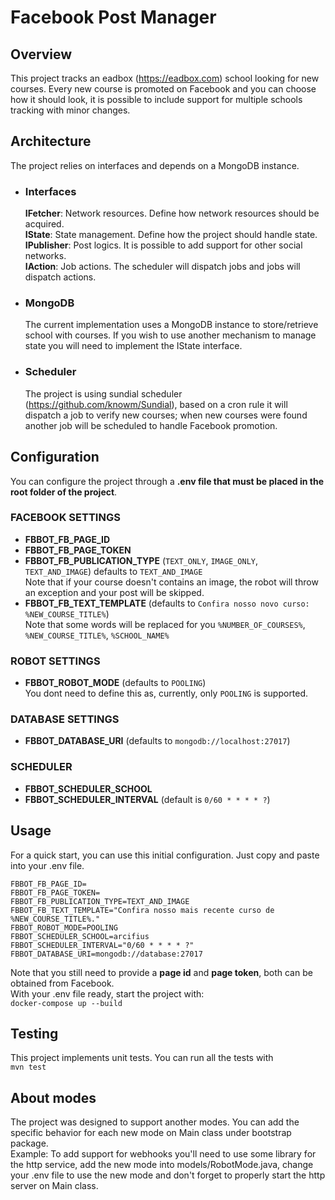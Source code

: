 # Facebook Post Manager

## Overview
This project tracks an eadbox (https://eadbox.com) school looking for new courses. Every new course is promoted on Facebook and you can choose how it should look, it is possible to include support for multiple schools tracking with minor changes.

## Architecture
The project relies on interfaces and depends on a MongoDB instance.
- ### Interfaces
  **IFetcher**: Network resources. Define how network resources should be acquired.  
  **IState**: State management. Define how the project should handle state.  
  **IPublisher**: Post logics. It is possible to add support for other social networks.  
  **IAction**: Job actions. The scheduler will dispatch jobs and jobs will dispatch actions.  
  
 - ### MongoDB
    The current implementation uses a MongoDB instance to store/retrieve school with courses. If you wish to use another mechanism to manage state you will need to implement the IState interface.
 
 - ### Scheduler
    The project is using sundial scheduler (https://github.com/knowm/Sundial), based on a cron rule it will dispatch a job to verify new courses; when new courses were found another job will be scheduled to handle Facebook promotion.
    
## Configuration
You can configure the project through a **.env file that must be placed in the root folder of the project**.
  ### FACEBOOK SETTINGS
   - **FBBOT_FB_PAGE_ID**  
   - **FBBOT_FB_PAGE_TOKEN**  
   - **FBBOT_FB_PUBLICATION_TYPE** (`TEXT_ONLY`, `IMAGE_ONLY`, `TEXT_AND_IMAGE`) defaults to `TEXT_AND_IMAGE`  
     Note that if your course doesn't contains an image, the robot will throw an exception and your post will be skipped.
   - **FBBOT_FB_TEXT_TEMPLATE** (defaults to `Confira nosso novo curso: %NEW_COURSE_TITLE%`)  
     Note that some words will be replaced for you `%NUMBER_OF_COURSES%`, `%NEW_COURSE_TITLE%`, `%SCHOOL_NAME%`
  
  ### ROBOT SETTINGS
  - **FBBOT_ROBOT_MODE** (defaults to `POOLING`)  
    You dont need to define this as, currently, only `POOLING` is supported.
  
  ### DATABASE SETTINGS
  - **FBBOT_DATABASE_URI** (defaults to `mongodb://localhost:27017`)  
  
  ### SCHEDULER
  - **FBBOT_SCHEDULER_SCHOOL**  
  - **FBBOT_SCHEDULER_INTERVAL** (default is `0/60 * * * * ?`)  
  
 ## Usage
 For a quick start, you can use this initial configuration. Just copy and paste into your .env file.
```
FBBOT_FB_PAGE_ID=
FBBOT_FB_PAGE_TOKEN=
FBBOT_FB_PUBLICATION_TYPE=TEXT_AND_IMAGE
FBBOT_FB_TEXT_TEMPLATE="Confira nosso mais recente curso de %NEW_COURSE_TITLE%."
FBBOT_ROBOT_MODE=POOLING
FBBOT_SCHEDULER_SCHOOL=arcifius
FBBOT_SCHEDULER_INTERVAL="0/60 * * * * ?"
FBBOT_DATABASE_URI=mongodb://database:27017
```
Note that you still need to provide a **page id** and **page token**, both can be obtained from Facebook.  
With your .env file ready, start the project with:  
```docker-compose up --build```

## Testing
This project implements unit tests. You can run all the tests with  
```mvn test```

## About modes
The project was designed to support another modes. You can add the specific behavior for each new mode on Main class under bootstrap package.  
Example: To add support for webhooks you'll need to use some library for the http service, add the new mode into models/RobotMode.java, change your .env file to use the new mode and don't forget to properly start the http server on Main class.
